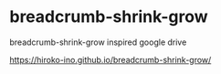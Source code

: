 # breadcrumb-shrink-grow

breadcrumb-shrink-grow inspired google drive

https://hiroko-ino.github.io/breadcrumb-shrink-grow/